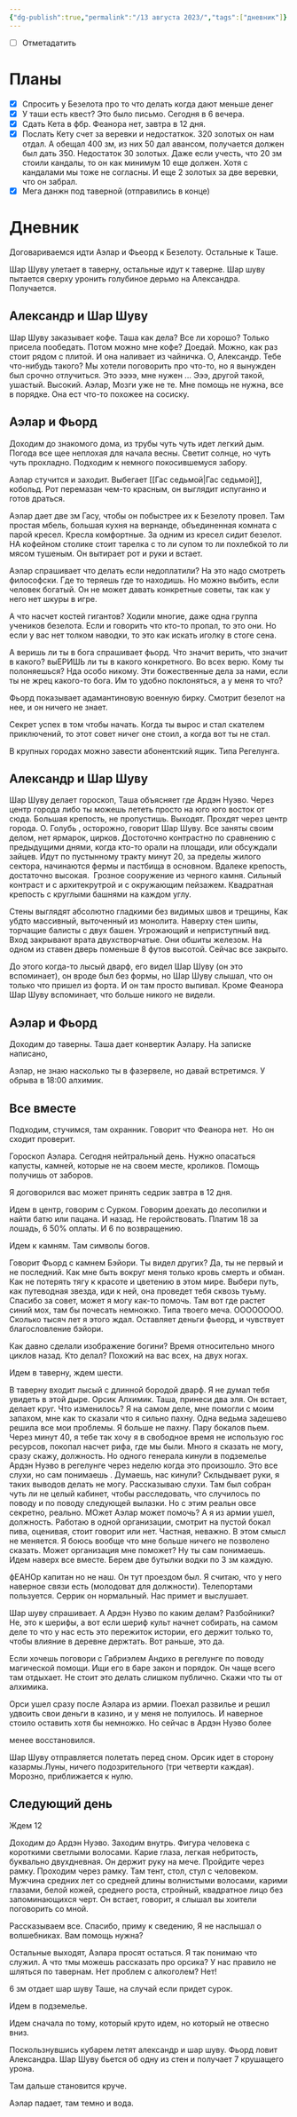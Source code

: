 ```yaml
---
{"dg-publish":true,"permalink":"/13 августа 2023/","tags":["дневник"]}
---
```


- [ ] Отметадатить
# Планы

- [x] Спросить у Безелота про то что делать когда дают меньше денег
- [x] У таши есть квест? Это было письмо. Сегодня в 6 вечера.
- [x] Сдать Кета в фбр. Феанора нет, завтра в 12 дня.
- [x] Послать Кету счет за веревки и недостаткок. 320 золотых он нам отдал. А обещал 400 зм, из них 50 дал авансом, получается должен был дать 350. Недостаток 30 золотых. Даже если учесть, что 20 зм стоили кандалы, то он как минимум 10 еще должен. Хотя с кандалами мы тоже не согласны. И еще 2 золотых за две веревки, что он забрал.
- [x] Мега данжн под таверной (отправились в конце)

# Дневник

Договариваемся идти Аэлар и Фьеорд к Безелоту. Остальные к Таше.

Шар Шуву улетает в таверну, остальные идут к таверне. Шар шуву пытается сверху уронить голубиное дерьмо на Александра. Получается.

## Александр и Шар Шуву

Шар Шуву заказывает кофе. Таша как дела? Все ли хорошо? Только присела пообедать. Потом можно мне кофе? Доедай. Можно, как раз стоит рядом с плитой. И она наливает из чайничка. О, Александр. Тебе что-нибудь такого? Мы хотели поговорить про что-то, но я вынужден был срочно отлучиться. Это ээээ, мне нужен ... Эээ, другой такой, ушастый. Высокий. Аэлар, Мозги уже не те. Мне помощь не нужна, все в порядке. Она ест что-то похожее на сосиску.

## Аэлар и Фьорд

Доходим до знакомого дома, из трубы чуть чуть идет легкий дым. Погода все щее неплохая для начала весны. Светит солнце, но чуть чуть прохладно. Подходим к немного покосившемуся забору.

Аэлар стучится и заходит. Выбегает [[Гас седьмой\|Гас седьмой]], кобольд. Рот перемазан чем-то красным, он выглядит испуганно и готов драться.

Аэлар дает две зм Гасу, чтобы он побыстрее их к Безелоту провел. Там простая мбель, большая кухня на вернанде, объединенная комната с парой кресел. Кресла комфортные. За одним из кресел сидит безелот. НА кофейном столике стоит тарелка с то ли супом то ли похлебкой то ли мясом тушеным. Он вытирает рот и руки и встает.

Аэлар спрашивает что делать если недоплатили? На это надо смотреть философски. Где то теряешь где то находишь. Но можно выбить, если человек богатый. Он не может давать конкретные советы, так как у него нет шкуры в игре.

А что насчет костей гигантов? Ходили многие, даже одна группа учеников безелота. Если и говорить что кто-то пропал, то это они. Но если у вас нет толком наводки, то это как искать иголку в стоге сена.

А веришь ли ты в бога спрашивает фьорд. Что значит верить, что значит в какого? выЕРИШЬ ли ты в какого конкретного. Во всех верю. Кому ты полоняешься? Нда особо никому. Эти божественные дела за нами, если ты не жрец какого-то бога. Им то удобно поклоняться, а у меня то что?

Фьорд показывает адамантиновую военную бирку. Смотрит безелот на нее, и он ничего не знает.

Секрет успех в том чтобы начать. Когда ты вырос и стал скателем приключений, то этот совет ничег оне стоил, а когда вот ты не стал.

В крупных городах можно завести абонентский ящик. Типа Регелунга.

## Александр и Шар Шуву

Шар Шуву делает гороскоп, Таша объясняет где Ардэн Нуэво. Через центр города либо ты можешь лететь просто на юго юго восток от сюда. Большая крепость, не пропустишь. Выходят. Прохдят через центр города. О. Голубь , осторожно, говорит Шар Шуву. Все заняты своим делом, нет ярмарок, цирков. Достоточно контрастно по сравнению с предыдущими днями, когда кто-то орали на площади, или обсуждали зайцев. Идут по пустынному тракту минут 20, за пределы жилого сектора, начинаются фермы и пастбища в основном. Вдалеке крепость, достаточно высокая.  Грозное сооружение из черного камня. Сильный контраст и с архитекрутрой и с окружающим пейзажем. Квадратная крепость с круглыми башнями на каждом углу.

Стены выглядят абсолютно гладкими без видимых швов и трещины, Как убдто массивный, выточенный из монолита. Наверху стен шипы, торчащие балисты с двух башен. Угрожающий и неприступный вид. Вход закрывают врата двухстворчатые. Они обшиты железом. На одном из ставен дверь поменьше 8 футов высотой. Сейчас все закрыто.

До этого когда-то лысый дварф, его видел Шар Шуву (он это вспоминает), он вроде был без формы, но Шар Шуву слышал, что он только что пришел из форта. И он там просто выпивал. Кроме Феанора Шар Шуву вспоминает, что больше никого не видели.

## Аэлар и Фьорд

Доходим до таверны. Таша дает конвертик Аэлару. На записке написано,

Аэлар, не знаю насколько ты в фазервеле, но давай встретимся. У обрыва в 18:00 алхимик.

## Все вместе

Подходим, стучимся, там охранник. Говорит что Феанора нет.  Но он сходит проверит.

Гороскоп Аэлара. Сегодня нейтральный день. Нужно опасаться капусты, камней, которые не на своем месте, кроликов. Помощь получишь от заборов.

Я договорился вас может принять седрик завтра в 12 дня.

Идем в центр, говорим с Сурком. Говорим доехать до лесопилки и найти батю или пацана. И назад. Не геройствовать. Платим 18 за лошадь, 6 50% оплаты. И 6 по возвращению.

Идем к камням. Там символы богов.

Говорит Фьорд с камнем Бэйори. Ты видел других? Да, ты не первый и не последний. Как мне быть вокруг меня только кровь смерть и обман. Как не потерять тягу к красоте и цветению в этом мире. Выбери путь, как путеводная звезда, иди к ней, она проведет тебя сквозь туьму. Спасибо за совет, может я могу как-то помочь. Там вот где растет синий мох, там бы почесать немножко. Типа твоего меча. ОООООООО. Сколько тысяч лет я этого ждал. Оставляет деньги фьеорд, и чувствует благословление бэйори.

Как давно сделали изображение богини? Время относительно много циклов назад. Кто делал? Похожий на вас всех, на двух ногах.

Идем в таверну, ждем шести.

В таверну входит лысый с длинной бородой дварф. Я не думал тебя увидеть в этой дыре. Орсик Алхимик. Таша, принеси два эля. Он встает, делает круг. Что изменилось? Я на самом деле, мне помогли с моим запахом, мне как то сказали что я сильно пахну. Одна ведьма задешево решила все мои проблемы. Я больше не пахну. Пару бокалов пьем. Через минут 40, я тебе так хочу я в свободное время не использую гос ресурсов, покопал насчет рифа, где мы были. Много я сказать не могу, сразу скажу, должность. Но одного генерала кинули в подземелье Ардэн Нуэво в регелунге через неделю когда это произошло. Это все слухи, но сам понимаешь . Думаешь, нас кинули? Склыдывает руки, я таких выводов делать не могу. Рассказываю слухи. Там был собран чуть ли не целый кабинет, чтобы расследовать, что случилось по поводу и по поводу следующей вылазки. Но с этим реальн овсе секретно, реально. МОжет Аэлар может помочь? А я из армии ушел, должность. Работаю в одной организации, смотрит на пустой бокал пива, оценивая, стоит говорит или нет. Частная, неважно. В этом смысл не меняется. Я боюсь вообще что мне больше ничего не позволено сказать. Может организация мне поможет? Ну ты сам понимаешь. Идем наверх все вместе. Берем две бутылки водки по 3 зм каждую.

фЕАНОр капитан но не наш. Он тут проездом был. Я считаю, что у него наверное связи есть (молодоват для должности). Телепортами пользуется. Серрик он нормальный. Нас примет и выслушает.

Шар шуву спрашивает. А Ардэн Нуэво по каким делам? Разбойники? Не, это к шерифы, а вот если шериф культ начнет собирать, на самом деле то что у нас есть это пережиток истории, его держит только то, чтобы влияние в деревне держтать. Вот раньше, это да.

Если хочешь поговори с Габриэлем Андихо в регелунге по поводу магической помощи. Ищи его в баре закон и порядок. Он чаще всего там отдыхает. Не стоит это делать слишком публично. Скажи что ты от алхимика.

Орси ушел сразу после Аэлара из армии. Поехал развилье и решил удвоить свои деньги в казино, и у меня не полуилось. И наверное стоило оставить хотя бы немножко. Но сейчас в Ардэн Нуэво более

менее восстановился.

Шар Шуву отправляется полетать перед сном. Орсик идет в сторону казармы.Луны, ничего подозрительного (три четверти каждая). Морозно, приближается к нулю.

## Следующий день

Ждем 12

Доходим до Ардэн Нуэво. Заходим внутрь. Фигура человека с короткими светлыми волосами. Карие глаза, легкая небритость, буквально двухдневная. Он держит руку на мече. Пройдите через рамку. Проходим через рамку. Там тент, стол, стул с человеком. Мужчина средних лет со средней длины волнистыми волосами, карими глазами, белой кожей, среднего роста, стройный, квадратное лицо без запоминающихся черт. Он встает, говорит, я слышал вы хоители поговорить со мной.

Рассказываем все. Спасибо, приму к сведению, Я не наслышал о волшебниках. Вам помощь нужна?

Остальные выходят, Аэлара просят остаться. Я так понимаю что служил. А что тмы можешь рассказать про орсика? У нас правило не шляться по тавернам. Нет проблем с алкоголем? Нет!

6 зм отдает шар шуву Таше, на случай если придет сурок.

Идем в подземелье.

Идем сначала по тому, который круто идем, но который не отвесно вниз.

Поскользнувшись кубарем летят александр и шар шуву. Фьорд ловит Александра. Шар Шуву бьется об одну из стен и получает 7 крушащего урона.

Там дальше становится круче.

Аэлар падает, там темно и вода.